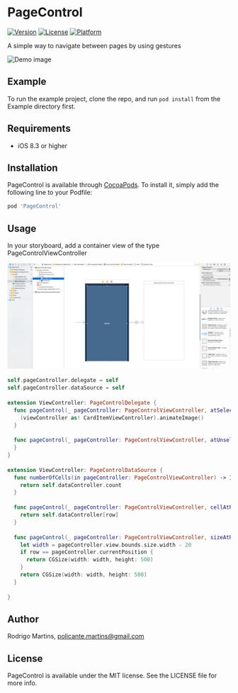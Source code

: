 # PageControl

[![Version](https://img.shields.io/cocoapods/v/PageControl.svg?style=flat)](http://cocoapods.org/pods/PageControl)
[![License](https://img.shields.io/cocoapods/l/PageControl.svg?style=flat)](http://cocoapods.org/pods/PageControl)
[![Platform](https://img.shields.io/cocoapods/p/PageControl.svg?style=flat)](http://cocoapods.org/pods/PageControl)

A simple way to navigate between pages by using gestures

![Demo image](/images/demo.gif)

## Example

To run the example project, clone the repo, and run `pod install` from the Example directory first.

## Requirements

* iOS 8.3 or higher

## Installation

PageControl is available through [CocoaPods](http://cocoapods.org). To install
it, simply add the following line to your Podfile:

```ruby
pod 'PageControl'
```

## Usage

In your storyboard, add a container view of the type PageControlViewController

![example1 image](/images/example1.png)

```swift
self.pageController.delegate = self
self.pageController.dataSource = self

extension ViewController: PageControlDelegate {
  func pageControl(_ pageController: PageControlViewController, atSelected viewController: UIViewController) {
    (viewController as! CardItemViewController).animateImage()
  }

  func pageControl(_ pageController: PageControlViewController, atUnselected viewController: UIViewController) {
  }   
}

extension ViewController: PageControlDataSource {
  func numberOfCells(in pageController: PageControlViewController) -> Int {
    return self.dataController.count
  }

  func pageControl(_ pageController: PageControlViewController, cellAtRow row: Int) -> UIViewController! {
    return self.dataController[row]
  }

  func pageControl(_ pageController: PageControlViewController, sizeAtRow row: Int) -> CGSize {
    let width = pageController.view.bounds.size.width - 20
    if row == pageController.currentPosition {
      return CGSize(width: width, height: 500)
    }
    return CGSize(width: width, height: 500)
  }

}
```

## Author

Rodrigo Martins, policante.martins@gmail.com

## License

PageControl is available under the MIT license. See the LICENSE file for more info.
